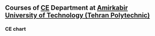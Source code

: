 ## Courses of [CE](https://ce.aut.ac.ir/) Department at [Amirkabir University of Technology (Tehran Polytechnic)](https://aut.ac.ir/en)

### CE chart 
